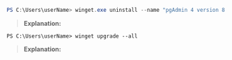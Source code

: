 ```powershell
PS C:\Users\userName> winget.exe uninstall --name "pgAdmin 4 version 8.3"  
```
> **Explanation:**
> 

```
PS C:\Users\userName> winget upgrade --all
```
> **Explanation:**
> 